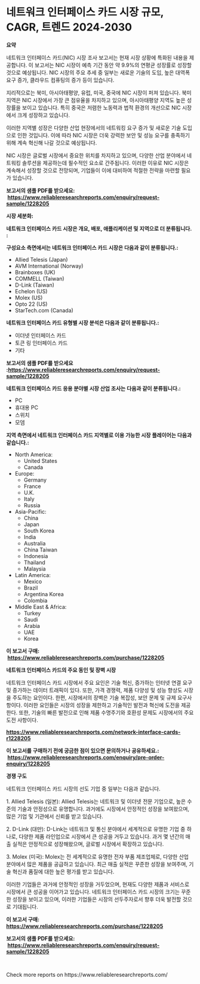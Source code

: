 <p><h1>네트워크 인터페이스 카드 시장 규모, CAGR, 트렌드 2024-2030</h1></p><p><strong>요약</strong></p>
<p><p>네트워크 인터페이스 카드(NIC) 시장 조사 보고서는 현재 시장 상황에 특화된 내용을 제공합니다. 이 보고서는 NIC 시장이 예측 기간 동안 약 9.9%의 연평균 성장률로 성장할 것으로 예상됩니다. NIC 시장의 주요 추세 중 일부는 새로운 기술의 도입, 높은 대역폭 요구 증가, 클라우드 컴퓨팅의 증가 등이 있습니다.</p><p>지리적으로는 북미, 아시아태평양, 유럽, 미국, 중국에 NIC 시장이 퍼져 있습니다. 북미 지역은 NIC 시장에서 가장 큰 점유율을 차지하고 있으며, 아시아태평양 지역도 높은 성장률을 보이고 있습니다. 특히 중국은 저렴한 노동력과 법적 환경의 개선으로 NIC 시장에서 크게 성장하고 있습니다.</p><p>이러한 지역별 성장은 다양한 산업 현장에서의 네트워킹 요구 증가 및 새로운 기술 도입으로 인한 것입니다. 이에 따라 NIC 시장은 더욱 강력한 보안 및 성능 요구를 충족하기 위해 계속 혁신해 나갈 것으로 예상됩니다.</p><p>NIC 시장은 글로벌 시장에서 중요한 위치를 차지하고 있으며, 다양한 산업 분야에서 네트워킹 솔루션을 제공하는데 필수적인 요소로 간주됩니다. 이러한 이유로 NIC 시장은 계속해서 성장할 것으로 전망되며, 기업들이 이에 대비하여 적절한 전략을 마련할 필요가 있습니다.</p></p>
<p><strong>보고서의 샘플 PDF를 받으세요: &nbsp;<a href="https://www.reliableresearchreports.com/enquiry/request-sample/1228205">https://www.reliableresearchreports.com/enquiry/request-sample/1228205</a></strong></p>
<p><strong>시장 세분화:</strong></p>
<p><strong> 네트워크 인터페이스 카드 시장은 개요, 배포, 애플리케이션 및 지역으로 더 분류됩니다. :</strong></p>
<p><strong>구성요소 측면에서는 네트워크 인터페이스 카드 시장은 다음과 같이 분류됩니다.:</strong></p>
<p><ul><li>Allied Telesis (Japan)</li><li>AVM International (Norway)</li><li>Brainboxes (UK)</li><li>COMMELL (Taiwan)</li><li>D-Link (Taiwan)</li><li>Echelon (US)</li><li>Molex (US)</li><li>Opto 22 (US)</li><li>StarTech.com (Canada)</li></ul></p>
<p><strong> 네트워크 인터페이스 카드 유형별 시장 분석은 다음과 같이 분류됩니다.:</strong></p>
<p><ul><li>이더넷 인터페이스 카드</li><li>토큰 링 인터페이스 카드</li><li>기타</li></ul></p>
<p><strong>보고서의 샘플 PDF를 받으세요 :<a href="https://www.reliableresearchreports.com/enquiry/request-sample/1228205">https://www.reliableresearchreports.com/enquiry/request-sample/1228205</a></strong></p>
<p><strong> 네트워크 인터페이스 카드 응용 분야별 시장 산업 조사는 다음과 같이 분류됩니다.:</strong></p>
<p><ul><li>PC</li><li>휴대용 PC</li><li>스위치</li><li>모뎀</li></ul></p>
<p><strong>지역 측면에서 네트워크 인터페이스 카드 지역별로 이용 가능한 시장 플레이어는 다음과 같습니다.:</strong></p>
<p><ul>
    <li>
        North America:
        <ul>
            <li>United States</li>
            <li>Canada</li>
        </ul>
    </li>
    <li>
        Europe:
        <ul>
            <li>Germany</li>
            <li>France</li>
            <li>U.K.</li>
            <li>Italy</li>
            <li>Russia</li>
        </ul>
    </li>
    <li>
        Asia-Pacific:
        <ul>
            <li>China</li>
            <li>Japan</li>
            <li>South Korea</li>
            <li>India</li>
            <li>Australia</li>
            <li>China Taiwan</li>
            <li>Indonesia</li>
            <li>Thailand</li>
            <li>Malaysia</li>
        </ul>
    </li>
    <li>
        Latin America:
        <ul>
            <li>Mexico</li>
            <li>Brazil</li>
            <li>Argentina Korea</li>
            <li>Colombia</li>
        </ul>
    </li>
    <li>
        Middle East & Africa:
        <ul>
            <li>Turkey</li>
            <li>Saudi</li>
            <li>Arabia</li>
            <li>UAE</li>
            <li>Korea</li>
        </ul>
    </li>
    </ul></p>
<p><strong>이 보고서 구매: &nbsp;<a href="https://www.reliableresearchreports.com/purchase/1228205">https://www.reliableresearchreports.com/purchase/1228205</a></strong></p>
<p><strong>네트워크 인터페이스 카드의 주요 동인 및 장벽 시장</strong></p>
<p><p>네트워크 인터페이스 카드 시장에서 주요 요인은 기술 혁신, 증가하는 인터넷 연결 요구 및 증가하는 데이터 트래픽이 있다. 또한, 가격 경쟁력, 제품 다양성 및 성능 향상도 시장을 주도하는 요인이다. 한편, 시장에서의 장벽은 기술 복잡성, 보안 문제 및 규제 요구사항이다. 이러한 요인들은 시장의 성장을 제한하고 기술적인 발전과 혁신에 도전을 제공한다. 또한, 기술의 빠른 발전으로 인해 제품 수명주기와 호환성 문제도 시장에서의 주요 도전 사항이다.</p></p>
<p><strong><a href="https://www.reliableresearchreports.com/network-interface-cards-r1228205">https://www.reliableresearchreports.com/network-interface-cards-r1228205</a></strong></p>
<p><strong>이 보고서를 구매하기 전에 궁금한 점이 있으면 문의하거나 공유하세요.: &nbsp;<a href="https://www.reliableresearchreports.com/enquiry/pre-order-enquiry/1228205">https://www.reliableresearchreports.com/enquiry/pre-order-enquiry/1228205</a></strong></p>
<p><strong>경쟁 구도</strong></p>
<p><p>네트워크 인터페이스 카드 시장의 선도 기업 중 일부는 다음과 같습니다.</p><p>1. Allied Telesis (일본): Allied Telesis는 네트워크 및 이더넷 전문 기업으로, 높은 수준의 기술과 안정성으로 유명합니다. 과거에도 시장에서 안정적인 성장을 보여왔으며, 많은 기업 및 기관에서 신뢰를 받고 있습니다.</p><p>2. D-Link (대만): D-Link는 네트워크 및 통신 분야에서 세계적으로 유명한 기업 중 하나로, 다양한 제품 라인업으로 시장에서 큰 성공을 거두고 있습니다. 과거 몇 년간의 매출 실적은 안정적으로 성장해왔으며, 글로벌 시장에서 확장하고 있습니다.</p><p>3. Molex (미국): Molex는 전 세계적으로 유명한 전자 부품 제조업체로, 다양한 산업 분야에서 많은 제품을 공급하고 있습니다. 최근 매출 실적은 꾸준한 성장을 보여주며, 기술 혁신과 품질에 대한 높은 평가를 받고 있습니다.</p><p>이러한 기업들은 과거에 안정적인 성장을 거두었으며, 현재도 다양한 제품과 서비스로 시장에서 큰 성공을 이어가고 있습니다. 네트워크 인터페이스 카드 시장의 크기는 꾸준한 성장을 보이고 있으며, 이러한 기업들은 시장의 선두주자로서 향후 더욱 발전할 것으로 기대됩니다.</p></p>
<p><strong>이 보고서 구매: &nbsp; <a href="https://www.reliableresearchreports.com/purchase/1228205">https://www.reliableresearchreports.com/purchase/1228205</a></strong></p>
<p><strong>보고서의 샘플 PDF를 받으세요: &nbsp;<a href="https://www.reliableresearchreports.com/enquiry/request-sample/1228205">https://www.reliableresearchreports.com/enquiry/request-sample/1228205</a></strong><strong></strong></p>
<p>&nbsp;</p>
<p>Check more reports on https://www.reliableresearchreports.com/</p>